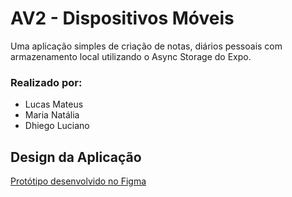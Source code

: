 # AV2 - Dispositivos Móveis

Uma aplicação simples de criação de notas, diários pessoais com armazenamento local utilizando o Async Storage do Expo.

### Realizado por:
- Lucas Mateus
- Maria Natália
- Dhiego Luciano
## Design da Aplicação
[Protótipo desenvolvido no Figma](http:/https://www.figma.com/file/7VYqM4VUQW83HMJOTGQmKW/DailyDiary?node-id=1%3A130&t=GNGCwRIa5SyOxvCZ-0/ "Protótipo")
